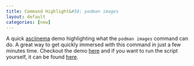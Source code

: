 ```yaml
---
title: Command Highlight&#58; podman images
layout: default
categories: [new]
---
```


A quick [asciinema](https://asciinema.org/) demo highlighting what the `podman images` command can do. A great way to get quickly immersed with this command in just a few minutes time. Checkout the demo [here](https://podman.io/asciinema/podman/images/) and if you want to run the script yourself, it can be found [here](https://github.com/containers/Demos/blob/main/podman_cli/podman_images.sh).

